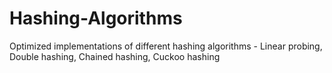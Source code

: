 # Hashing-Algorithms
Optimized implementations of different hashing algorithms - Linear probing, Double hashing, Chained hashing, Cuckoo hashing 
